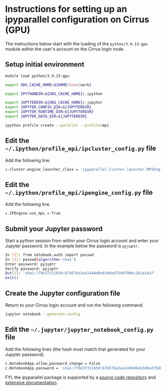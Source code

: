 Instructions for setting up an ipyparallel configuration on Cirrus (GPU)
========================================================================

The instructions below start with the loading of the `python/3.9.13-gpu` module
within the user's account on the Cirrus login node.


Setup initial environment
-------------------------

```bash
module load python/3.9.13-gpu

export XDG_CACHE_HOME=${HOME/home/work}

export IPYTHONDIR=${XDG_CACHE_HOME}/.ipython

export JUPYTERDIR=${XDG_CACHE_HOME}/.jupyter
export JUPYTER_CONFIG_DIR=${JUPYTERDIR}
export JUPYTER_RUNTIME_DIR=${JUPYTERDIR}
export JUPYTER_DATA_DIR=${JUPYTERDIR}

ipython profile create --parallel --profile=mpi
```


Edit the `~/.ipython/profile_mpi/ipcluster_config.py` file
----------------------------------------------------------

Add the following line.

```bash
c.Cluster.engine_launcher_class = 'ipyparallel.cluster.launcher.MPIEngineSetLauncher'
```


Edit the `~/.ipython/profile_mpi/ipengine_config.py` file
---------------------------------------------------------

Add the following line.

```bash
c.IPEngine.use_mpi = True
```


Submit your Jupyter password
----------------------------

Start a python session from within your Cirrus login account and
enter your Jupyter password. In the example below the password
is `pyjuptr`.

```bash
In [1]: from notebook.auth import passwd
In [2]: passwd(algorithm='sha1')
Enter password: pyjuptr
Verify password: pyjuptr
Out[2]: 'sha1:779e3731165d:674576a3aa1446d6e63dbed75d0f90ec3b2a1da7'
exit()
```


Create the Jupyter configuration file
-------------------------------------

Return to your Cirrus login account and run the following command.

```bash
jupyter notebook --generate-config
```


Edit the `~/.jupyter/jupyter_notebook_config.py` file
-----------------------------------------------------

Add the following lines (the hash must match that generated for your Jupyter password).

```bash
c.NotebookApp.allow_password_change = False
c.NotebookApp.password = 'sha1:779e3731165d:674576a3aa1446d6e63dbed75d0f90ec3b2a1da7'
```

FYI, the ipyparallel package is supported by a [source code repository](https://github.com/ipython/ipyparallel) and [extensive documentation](https://ipyparallel.readthedocs.io/en/latest/).
